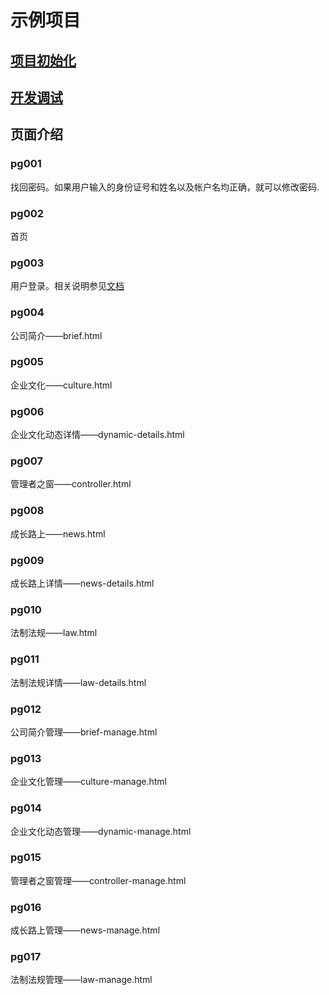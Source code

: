 # 示例项目

## [项目初始化](https://01factory.github.io/documents/202103091457)

## [开发调试](https://01factory.github.io/documents/202103091502)

## 页面介绍

### pg001

找回密码。如果用户输入的身份证号和姓名以及帐户名均正确，就可以修改密码.

### pg002

首页

### pg003

用户登录。相关说明参见[文档](./src/pages/d001/readme)

### pg004

公司简介——brief.html

### pg005

企业文化——culture.html

### pg006

企业文化动态详情——dynamic-details.html

### pg007

管理者之窗——controller.html

### pg008

成长路上——news.html

### pg009

成长路上详情——news-details.html

### pg010

法制法规——law.html

### pg011

法制法规详情——law-details.html

### pg012

公司简介管理——brief-manage.html

### pg013

企业文化管理——culture-manage.html

### pg014

企业文化动态管理——dynamic-manage.html

### pg015

管理者之窗管理——controller-manage.html

### pg016

成长路上管理——news-manage.html

### pg017

法制法规管理——law-manage.html
